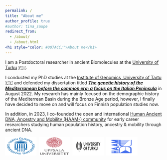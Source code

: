 ```yaml
---
permalink: /
title: "About me"
author_profile: true
#author: tina_saupe
redirect_from: 
  - /about/
  - /about.html
<h1 style="color: #007ACC;">About me</h1>
---
```


<div style="display: flex; justify-content: space-between; align-items: flex-start; gap: 2rem;">
  <div style="flex: 1;">
    I am a Postdoctoral researcher in ancient Biomolecules at the <a href="https://www.utu.fi/fi/ihmiset/tina-saupe">University of Turku</a> 🇫🇮.
  </div>
</div>

 I conducted my PhD studies at the <a href="https://genomics.ut.ee/en">Institute of Genomics, University of Tartu</a> 🇪🇪 and defended my dissertation titled [_**The genetic history of the Mediterranean before the common era: a focus on the Italian Peninsula**_](https://dspace.ut.ee/items/3a371275-20d4-4c16-bf11-84c9bd50a6ee) in August 2022. My research has mainly focused on the demographic history of the Mediterrean Basin during the Bronze Age period, however, I finally have decided to move on and will focus on Finnish population studies now. 

In addition, in 2023, I co-founded the open and international <a href="https://haam-community.github.io/">Human Ancient DNA, Ancestry and Mobility (HAAM-) community<a/> for early career researchers studying human population history, ancestry & mobility through ancient DNA. 

<div style="display: flex; flex-direction: row; align-items: center; gap: 0.5rem;">
  <img src="images/images-tinasaupe/Logo_Tartu.png" alt="University of Tartu" width="100" height="60">
  <img src="images/images-tinasaupe/Uppsala_universitet_logo.jpg" alt="Uppsala University" width="100" height="60">
  <img src="images/images-tinasaupe/UTU_logo_EN_RGB.png" alt="University of Turku" width="100" height="60">
  <img src="images/images-tinasaupe/Logo_With_HAAM_Blue_v1.1.0.png" alt="HAAM-community" width="100" height="60">
</div>


